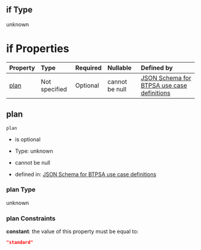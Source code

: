 ## if Type

unknown

# if Properties

| Property      | Type          | Required | Nullable       | Defined by                                                                                                                                                                                                                                  |
| :------------ | :------------ | :------- | :------------- | :------------------------------------------------------------------------------------------------------------------------------------------------------------------------------------------------------------------------------------------ |
| [plan](#plan) | Not specified | Optional | cannot be null | [JSON Schema for BTPSA use case definitions](btpsa-usecase-properties-services-items-allof-1-then-allof-88-then-allof-1-if-properties-plan.md "undefined#/properties/services/items/allOf/1/then/allOf/88/then/allOf/1/if/properties/plan") |

## plan



`plan`

*   is optional

*   Type: unknown

*   cannot be null

*   defined in: [JSON Schema for BTPSA use case definitions](btpsa-usecase-properties-services-items-allof-1-then-allof-88-then-allof-1-if-properties-plan.md "undefined#/properties/services/items/allOf/1/then/allOf/88/then/allOf/1/if/properties/plan")

### plan Type

unknown

### plan Constraints

**constant**: the value of this property must be equal to:

```json
"standard"
```
